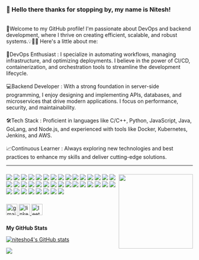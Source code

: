 <h4 align="left"><h3>👋 Hello there thanks for stopping by, my name is <b>Nitesh!</b></h3><br>🚀Welcome to my GitHub profile! I'm passionate about DevOps and backend development, where I thrive on creating efficient, scalable, and robust systems.💡👨‍💻 Here's a little about me:<br><br>🔧DevOps Enthusiast : I specialize in automating workflows, managing infrastructure, and optimizing deployments. I believe in the power of CI/CD, containerization, and orchestration tools to streamline the development lifecycle.<br><br>
💻Backend Developer : With a strong foundation in server-side programming, I enjoy designing and implementing APIs, databases, and microservices that drive modern applications. I focus on performance, security, and maintainability.<br><br>
🛠️Tech Stack : Proficient in languages like C/C++, Python, JavaScript, Java, GoLang, and Node.js, and experienced with tools like Docker, Kubernetes, Jenkins, and AWS.<br><br>
📈Continuous Learner : Always exploring new technologies and best practices to enhance my skills and deliver cutting-edge solutions. </h4>
<hr>

###

<img align="right" height="200" src="https://media.tenor.com/cJtDhl2-MP0AAAAi/goku-dragon-ball.gif"  />

###

<div align="left">
	<img  src="https://skillicons.dev/icons?i=html" />
	<img  src="https://skillicons.dev/icons?i=css" />
	<img  src="https://skillicons.dev/icons?i=javascript" />
	<img  src="https://skillicons.dev/icons?i=bootstrap" />
	<img  src="https://skillicons.dev/icons?i=tailwind" />
	<img  src="https://skillicons.dev/icons?i=sass" />
	<img  src="https://skillicons.dev/icons?i=jquery" />
	<img  src="https://skillicons.dev/icons?i=nodejs" />
	<img  src="https://skillicons.dev/icons?i=express" />
	<img  src="https://skillicons.dev/icons?i=firebase" />
	<img  src="https://skillicons.dev/icons?i=mysql" />
	<img  src="https://skillicons.dev/icons?i=postgresql" />
	<img  src="https://skillicons.dev/icons?i=mongodb" />
	<img  src="https://skillicons.dev/icons?i=django" />
	<img  src="https://skillicons.dev/icons?i=react" />
	<img  src="https://skillicons.dev/icons?i=c" />
	<img  src="https://skillicons.dev/icons?i=cpp" />
	<img  src="https://skillicons.dev/icons?i=java" />
	<img  src="https://skillicons.dev/icons?i=python" />
	<img  src="https://skillicons.dev/icons?i=go" />
	<img  src="https://skillicons.dev/icons?i=bash" />
	<img  src="https://skillicons.dev/icons?i=linux" />
	<img  src="https://skillicons.dev/icons?i=git" />
	<img  src="https://skillicons.dev/icons?i=github" />
	<img  src="https://skillicons.dev/icons?i=aws" />
	<img  src="https://skillicons.dev/icons?i=terraform" />
	<img  src="https://skillicons.dev/icons?i=docker" />
	<img  src="https://skillicons.dev/icons?i=kubernetes" />
	<img  src="https://skillicons.dev/icons?i=postman" />
	<img  src="https://skillicons.dev/icons?i=npm" />
	<img  src="https://skillicons.dev/icons?i=typescript" />
	<img  src="https://skillicons.dev/icons?i=jenkins" />
	<img  src="https://skillicons.dev/icons?i=ubuntu" />
	<img  src="https://skillicons.dev/icons?i=windows" />
	<img  src="https://skillicons.dev/icons?i=vscode" />
	<img  src="https://skillicons.dev/icons?i=githubactions" />
	<img  src="https://skillicons.dev/icons?i=vite" />
	<img  src="https://skillicons.dev/icons?i=wordpress" />
</div> 

###

<div align="left">
  <a href="mailto:nsc18035@gmail.com" target="_blank">
    <img src="https://img.shields.io/static/v1?message=Gmail&logo=gmail&label=&color=D14836&logoColor=white&labelColor=&style=for-the-badge" height="30" alt="gmail logo"  />
  </a>
  <a href="https://www.linkedin.com/in/nitesho4/" target="_blank">
    <img src="https://img.shields.io/static/v1?message=LinkedIn&logo=linkedin&label=&color=0077B5&logoColor=white&labelColor=&style=for-the-badge" height="30" alt="linkedin logo"  />
  </a>
  <a href="https://leetcode.com/u/nitesho4/" target="_blank">
    <img src="https://img.shields.io/static/v1?message=LeetCode&logo=leetcode&label=&color=FFA116&logoColor=white&labelColor=&style=for-the-badge" height="30" alt="leetcode logo"  />
  </a>
</div>

###


<b>My GitHub Stats</b>

<a href="http://www.github.com/nitesho4"><img src="https://github-readme-stats.vercel.app/api?username=nitesho4&show_icons=true&hide=stars,prs,issues,&title_color=6366f1&text_color=ffffff&icon_color=ec4899&bg_color=0f172a&hide_border=true&show_icons=true" alt="nitesho4's GitHub stats" /></a>

<a href="http://www.github.com/nitesho4"><img src="https://github-readme-streak-stats.herokuapp.com/?user=nitesho4&stroke=ffffff&background=0f172a&ring=6366f1&fire=6366f1&currStreakNum=ffffff&currStreakLabel=6366f1&sideNums=ffffff&sideLabels=ffffff&dates=ffffff&hide_border=true" /></a>
